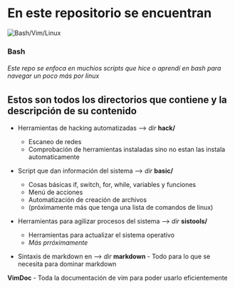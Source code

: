 # En este repositorio se encuentran
![Bash/Vim/Linux](https://www.educative.io/cdn-cgi/image/format=auto,width=3000,quality=75/v2api/collection/10370001/4543486317821952/image/5041843940360192)

### Bash
###### Este repo se enfoca en muchios scripts que hice o aprendí en bash para navegar un poco más por linux 

## Estos son todos los directorios que contiene y la descripción de su contenido 
- Herramientas de hacking automatizadas --> _dir_  **hack/**
	- Escaneo de redes 
	- Comprobación de herramientas instaladas sino no estan las instala automaticamente
- Script que dan información del sistema --> _dir_  **basic/**
  	- Cosas básicas if, switch, for, while, variables y funciones
	- Menú de acciones
	- Automatización de creación de archivos
	- (próximamente más que tenga una lista de comandos de linux)

 - Herramientas para agilizar procesos del sistema --> _dir_ **sistools/**
	- Herramientas para actualizar el sistema operativo
   	- _Más prróximamente_
  - Sintaxis de markdown en --> _dir_ **markdown**
    	- Todo para lo que se necesita para dominar markdown

**VimDoc** 
        - Toda la documentación de vim para poder usarlo eficientemente 




   
